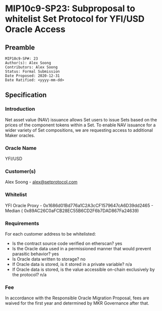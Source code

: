 # MIP10c9-SP23: Subproposal to whitelist Set Protocol for YFI/USD Oracle Access

## Preamble

```
MIP10c9-SP#: 23
Author(s): Alex Soong
Contributors: Alex Soong
Status: Formal Submission
Date Proposed: 2020-12-31
Date Ratified: <yyyy-mm-dd>
```

## Specification

### Introduction

Net asset value (NAV) issuance allows Set users to issue Sets based on the prices of the component tokens within a Set. To enable NAV issuance for a wider variety of Set compositions, we are requesting access to additional Maker oracles.

### Oracle Name
YFI/USD

### Customer(s)

Alex Soong - [alex@setprotocol.com](mailto:alex@setprotocol.com)

### Whitelist

YFI Oracle Proxy - 0x1686d01Bd776a1C2A3cCF1579647cA6D39dd2465 - Median ( 0x89AC26C0aFCB28EC55B6CD2F6b7DAD867Fa24639)

### Requirements

For each customer address to be whitelisted:

* Is the contract source code verified on etherscan? yes
* Is the Oracle data used in a permissioned manner that would prevent parasitic behavior? yes
* Is Oracle data written to storage? no
* If Oracle data is stored, is it stored in a private variable? n/a
* If Oracle data is stored, is the value accessible on-chain exclusively by the protocol? n/a

### Fee

In accordance with the Responsible Oracle Migration Proposal, fees are waived for the first year and determined by MKR Governance after that.